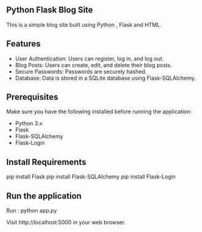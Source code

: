 ## Python Flask Blog Site

This is a simple blog site built using Python , Flask and HTML.

## Features

- User Authentication: Users can register, log in, and log out.
- Blog Posts: Users can create, edit, and delete their blog posts.
- Secure Passwords: Passwords are securely hashed.
- Database: Data is stored in a SQLite database using Flask-SQLAlchemy.

## Prerequisites

Make sure you have the following installed before running the application:

- Python 3.x
- Flask
- Flask-SQLAlchemy
- Flask-Login

## Install Requirements 
pip install Flask 
pip install Flask-SQLAlchemy 
pip install Flask-Login

## Run the application
Run :
python app.py

Visit http://localhost:5000 in your web browser.
